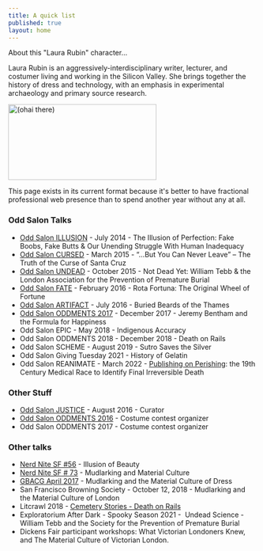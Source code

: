 ```yaml
---
title: A quick list
published: true
layout: home
---
```


About this "Laura Rubin" character...

Laura Rubin is an aggressively-interdisciplinary writer, lecturer, and costumer living and working in the Silicon Valley. She brings together the history of dress and technology, with an emphasis in experimental archaeology and primary source research.

<p><img src="https://www.oddsalon.com/wp-content/uploads/2018/01/IMG_20160726_205609-cropped-300x153.jpeg" alt="(ohai there)" width="300" height="153" /></p>

This page exists in its current format because it's better to have fractional professional web presence than to spend another year without any at all.

### Odd Salon Talks

- <a href="https://www.oddsalon.com/illusion/">Odd Salon ILLUSION</a> - July 2014 - The Illusion of Perfection: Fake Boobs, Fake Butts &amp; Our Unending Struggle With Human Inadequacy
- <a href="https://www.oddsalon.com/cursed-march-24-2015/">Odd Salon CURSED</a> - March 2015 - “…But You Can Never Leave” – The Truth of the Curse of Santa Cruz
- <a href="https://www.oddsalon.com/undead-oct-20-2015/">Odd Salon UNDEAD</a> - October 2015 - Not Dead Yet: William Tebb &amp; the London Association for the Prevention of Premature Burial
- <a href="https://www.oddsalon.com/fate-feb-23-2016/">Odd Salon FATE</a> - February 2016 - Rota Fortuna: The Original Wheel of Fortune
- <a href="https://www.oddsalon.com/artifact-july-26-2016/">Odd Salon ARTIFACT</a> - July 2016 - Buried Beards of the Thames
- <a href="https://www.oddsalon.com/oddments-december-12-2017/">Odd Salon ODDMENTS 2017</a> - December 2017 - Jeremy Bentham and the Formula for Happiness
- Odd Salon EPIC - May 2018 - Indigenous Accuracy
- Odd Salon ODDMENTS 2018 - December 2018 - Death on Rails
- Odd Salon SCHEME - August 2019 - Sutro Saves the Silver
- Odd Salon Giving Tuesday 2021 - History of Gelatin
- Odd Salon REANIMATE - March 2022 - <a href="https://youtube.com/live/xV2rRVS4oWc?feature=shares&t=2651">Publishing on Perishing</a>: the 19th Century Medical Race to Identify Final Irreversible Death

### Other Stuff

- <a href="https://www.oddsalon.com/justice-october-25-2016/">Odd Salon JUSTICE</a> - August 2016 - Curator
- <a href="https://www.oddsalon.com/oddments-2016-dec-13-2016/">Odd Salon ODDMENTS 2016</a> - Costume contest organizer
- Odd Salon ODDMENTS 2017 - Costume contest organizer

### Other talks

- <a href="https://sf.nerdnite.com/2015/01/12/nerd-nite-sf-56-reinventing-satellites-underwater-archaeology-and-the-illusion-of-bodily-perfection/">Nerd Nite SF #56</a> - Illusion of Beauty
- <a href="https://sf.nerdnite.com/2016/06/07/nerd-nite-73-mudlarking-strandbeest-machines-and-mite-sex/">Nerd Nite SF # 73</a> - Mudlarking and Material Culture
- <a href="http://gbacg.org/current/mudlarking.php">GBACG April 2017</a> - Mudlarking and the Material Culture of Dress
- San Francisco Browning Society - October 12, 2018 - Mudlarking and the Material Culture of London
- Litcrawl 2018 - <a href="https://www.oddsalon.com/salon/odd-salon-at-litquake-litcrawl-cemetery-stories/">Cemetery Stories - Death on Rails</a>
- Exploratorium After Dark - Spooky Season 2021 -  Undead Science - William Tebb and the Society for the Prevention of Premature Burial
- Dickens Fair participant workshops: What Victorian Londoners Knew, and The Material Culture of Victorian London.

